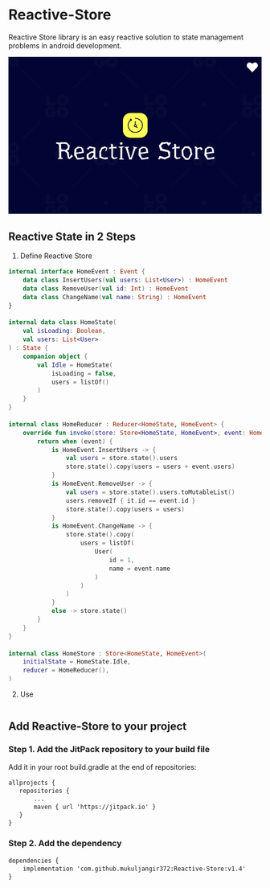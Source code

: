 # Reactive-Store
Reactive Store library is an easy reactive solution to state management problems in android development.

![alt text](https://github.com/Mukuljangir372/Reactive-Store/blob/master/reactive-store-logo.png)

## Reactive State in 2 Steps
1. Define Reactive Store
```kotlin
internal interface HomeEvent : Event {
    data class InsertUsers(val users: List<User>) : HomeEvent
    data class RemoveUser(val id: Int) : HomeEvent
    data class ChangeName(val name: String) : HomeEvent
}

internal data class HomeState(
    val isLoading: Boolean,
    val users: List<User>
) : State {
    companion object {
        val Idle = HomeState(
            isLoading = false,
            users = listOf()
        )
    }
}

internal class HomeReducer : Reducer<HomeState, HomeEvent> {
    override fun invoke(store: Store<HomeState, HomeEvent>, event: HomeEvent): HomeState {
        return when (event) {
            is HomeEvent.InsertUsers -> {
                val users = store.state().users
                store.state().copy(users = users + event.users)
            }
            is HomeEvent.RemoveUser -> {
                val users = store.state().users.toMutableList()
                users.removeIf { it.id == event.id }
                store.state().copy(users = users)
            }
            is HomeEvent.ChangeName -> {
                store.state().copy(
                    users = listOf(
                        User(
                            id = 1,
                            name = event.name
                        )
                    )
                )
            }
            else -> store.state()
        }
    }
}

internal class HomeStore : Store<HomeState, HomeEvent>(
    initialState = HomeState.Idle,
    reducer = HomeReducer(),
)

```
2. Use 
```kotlin
```
## Add Reactive-Store to your project
### Step 1. Add the JitPack repository to your build file
Add it in your root build.gradle at the end of repositories:
``` 
allprojects {
   repositories {
       ...
       maven { url 'https://jitpack.io' }
   }
}
```
### Step 2. Add the dependency
```
dependencies {
    implementation 'com.github.mukuljangir372:Reactive-Store:v1.4'
}
```
